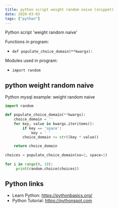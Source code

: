 ```yaml
---
title: python script weight random naive (snippet)
date: 2020-03-03
tags: ["python"]
---
```

Python script 'weight random naive'

Functions in program: 
* `def populate_choice_domain(**kwargs):`

Modules used in program: 
* `import random`

## python weight random naive

Python mysql example: weight random naive

```python
import random

def populate_choice_domain(**kwargs):
    choice_domain = ''
    for key, value in kwargs.iteritems():
        if key == 'space': 
            key = ' '
        choice_domain += str((key * value))

    return choice_domain 
    
choices = populate_choice_domain(xo=2, space=1)
    
for i in range(0, 10): 
     print(random.choice(choices))

```

## Python links

- Learn Python: https://pythonbasics.org/
- Python Tutorial: https://pythonspot.com

